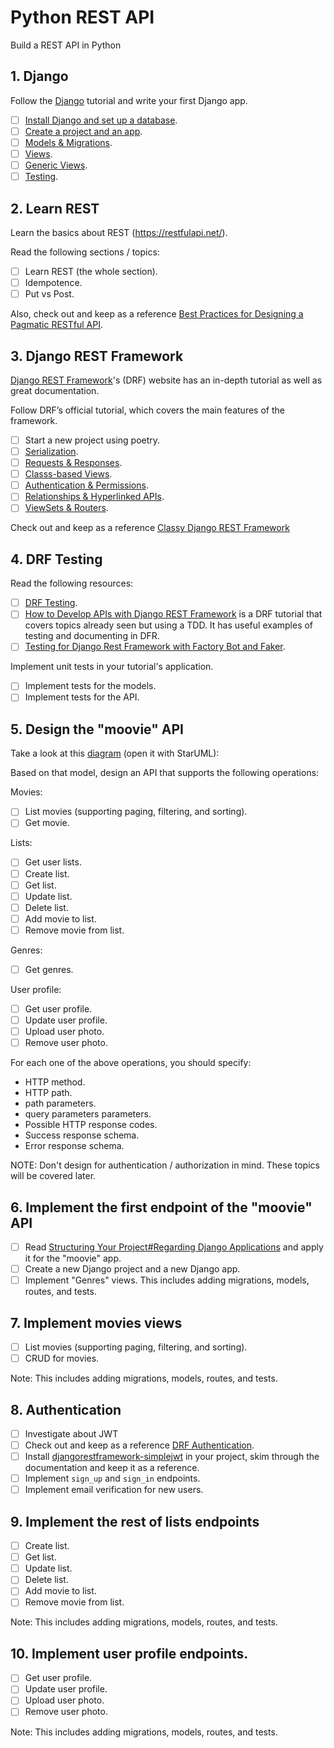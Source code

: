 # Python REST API

Build a REST API in Python

## 1. Django

Follow the [Django](https://www.djangoproject.com/) tutorial and write your first Django app.
- [ ] [Install Django and set up a database](https://docs.djangoproject.com/en/3.0/intro/install/).
- [ ] [Create a project and an app](https://docs.djangoproject.com/en/3.0/intro/tutorial01/).
- [ ] [Models & Migrations](https://docs.djangoproject.com/en/3.0/intro/tutorial02/).
- [ ] [Views](https://docs.djangoproject.com/en/3.0/intro/tutorial03/).
- [ ] [Generic Views](https://docs.djangoproject.com/en/3.0/intro/tutorial04/).
- [ ] [Testing](https://docs.djangoproject.com/en/3.0/intro/tutorial05/).

## 2. Learn REST

Learn the basics about REST (https://restfulapi.net/).

Read the following sections / topics:
- [ ] Learn REST (the whole section).
- [ ] Idempotence.
- [ ] Put vs Post.

Also, check out and keep as a reference [Best Practices for Designing a Pagmatic RESTful API](https://www.vinaysahni.com/best-practices-for-a-pragmatic-restful-api).

## 3. Django REST Framework
[Django REST Framework](https://www.django-rest-framework.org/)'s (DRF) website has an in-depth tutorial as well as great documentation.

Follow DRF’s official tutorial, which covers the main features of the framework.

- [ ] Start a new project using poetry.
- [ ] [Serialization](https://www.django-rest-framework.org/tutorial/1-serialization/).
- [ ] [Requests & Responses](https://www.django-rest-framework.org/tutorial/2-requests-and-responses/).
- [ ] [Classs-based Views](https://www.django-rest-framework.org/tutorial/3-class-based-views/).
- [ ] [Authentication & Permissions](https://www.django-rest-framework.org/tutorial/4-authentication-and-permissions/).
- [ ] [Relationships & Hyperlinked APIs](https://www.django-rest-framework.org/tutorial/5-relationships-and-hyperlinked-apis/).
- [ ] [ViewSets & Routers](https://www.django-rest-framework.org/tutorial/6-viewsets-and-routers/).

Check out and keep as a reference [Classy Django REST Framework](http://www.cdrf.co/)

## 4. DRF Testing

Read the following resources:
- [ ] [DRF Testing](https://www.django-rest-framework.org/api-guide/testing).
- [ ] [How to Develop APIs with Django REST Framework](https://djangostars.com/blog/rest-apis-django-development/) is a DRF tutorial that covers topics already seen but using a TDD. It has useful examples of testing and documenting in DFR.
- [ ] [Testing for Django Rest Framework with Factory Bot and Faker](https://ruddra.com/posts/tdd-drf-factory-boy-faker/).

Implement unit tests in your tutorial's application.
- [ ] Implement tests for the models.
- [ ] Implement tests for the API.

## 5. Design the "moovie" API

Take a look at this [diagram]( https://drive.google.com/open?id=1oecuuhaecnH4TNOpXp3Q8St0PQ6Am2L0) (open it with StarUML):

Based on that model, design an API that supports the following operations:

Movies:
- [ ] List movies (supporting paging, filtering, and sorting).
- [ ] Get movie.

Lists:
- [ ] Get user lists.
- [ ] Create list.
- [ ] Get list.
- [ ] Update list.
- [ ] Delete list.
- [ ] Add movie to list.
- [ ] Remove movie from list.

Genres:
- [ ] Get genres.

User profile:
- [ ] Get user profile.
- [ ] Update user profile.
- [ ] Upload user photo.
- [ ] Remove user photo.

For each one of the above operations, you should specify:
- HTTP method.
- HTTP path.
- path parameters.
- query parameters parameters.
- Possible HTTP response codes.
- Success response schema.
- Error response schema.

NOTE: Don't design for authentication / authorization in mind. These topics will be covered later.

## 6. Implement the first endpoint of the "moovie" API

- [ ] Read [Structuring Your Project#Regarding Django Applications](https://docs.python-guide.org/writing/structure/#regarding-django-applications) and apply it for the "moovie" app.
- [ ] Create a new Django project and a new Django app.
- [ ] Implement "Genres" views. This includes adding migrations, models, routes, and tests.

## 7. Implement movies views

- [ ] List movies (supporting paging, filtering, and sorting).
- [ ] CRUD for movies.

Note: This includes adding migrations, models, routes, and tests.

## 8. Authentication

- [ ] Investigate about JWT
- [ ] Check out and keep as a reference [DRF Authentication](https://www.django-rest-framework.org/api-guide/authentication/).
- [ ] Install [djangorestframework-simplejwt](https://django-rest-framework-simplejwt.readthedocs.io/en/latest/index.html) in your project, skim through the documentation and keep it as a reference.
- [ ] Implement `sign_up` and `sign_in` endpoints.
- [ ] Implement email verification for new users.

## 9. Implement the rest of lists endpoints

- [ ] Create list.
- [ ] Get list.
- [ ] Update list.
- [ ] Delete list.
- [ ] Add movie to list.
- [ ] Remove movie from list.

Note: This includes adding migrations, models, routes, and tests.

## 10. Implement user profile endpoints.

- [ ] Get user profile.
- [ ] Update user profile.
- [ ] Upload user photo.
- [ ] Remove user photo.

Note: This includes adding migrations, models, routes, and tests.

